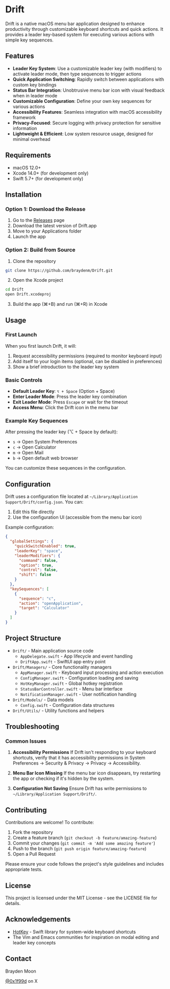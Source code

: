 # Drift

Drift is a native macOS menu bar application designed to enhance productivity through customizable keyboard shortcuts and quick actions. It provides a leader key-based system for executing various actions with simple key sequences.

## Features

- **Leader Key System**: Use a customizable leader key (with modifiers) to activate leader mode, then type sequences to trigger actions
- **Quick Application Switching**: Rapidly switch between applications with custom key bindings
- **Status Bar Integration**: Unobtrusive menu bar icon with visual feedback when in leader mode
- **Customizable Configuration**: Define your own key sequences for various actions
- **Accessibility Features**: Seamless integration with macOS accessibility framework
- **Privacy-Focused**: Secure logging with privacy protection for sensitive information
- **Lightweight & Efficient**: Low system resource usage, designed for minimal overhead

## Requirements

- macOS 12.0+
- Xcode 14.0+ (for development only)
- Swift 5.7+ (for development only)

## Installation

### Option 1: Download the Release

1. Go to the [Releases](https://github.com/braydenm/Drift/releases) page
2. Download the latest version of Drift.app
3. Move to your Applications folder
4. Launch the app

### Option 2: Build from Source

1. Clone the repository
```bash
git clone https://github.com/braydenm/Drift.git
```

2. Open the Xcode project
```bash
cd Drift
open Drift.xcodeproj
```

3. Build the app (⌘+B) and run (⌘+R) in Xcode

## Usage

### First Launch

When you first launch Drift, it will:
1. Request accessibility permissions (required to monitor keyboard input)
2. Add itself to your login items (optional, can be disabled in preferences)
3. Show a brief introduction to the leader key system

### Basic Controls

- **Default Leader Key**: `⌥ + Space` (Option + Space)
- **Enter Leader Mode**: Press the leader key combination
- **Exit Leader Mode**: Press `Escape` or wait for the timeout
- **Access Menu**: Click the Drift icon in the menu bar

### Example Key Sequences

After pressing the leader key (⌥ + Space by default):

- `s` → Open System Preferences
- `c` → Open Calculator
- `m` → Open Mail
- `b` → Open default web browser

You can customize these sequences in the configuration.

## Configuration

Drift uses a configuration file located at `~/Library/Application Support/Drift/config.json`. You can:

1. Edit this file directly
2. Use the configuration UI (accessible from the menu bar icon)

Example configuration:
```json
{
  "globalSettings": {
    "quickSwitchEnabled": true,
    "leaderKey": "space",
    "leaderModifiers": {
      "command": false,
      "option": true,
      "control": false,
      "shift": false
    }
  },
  "keySequences": [
    {
      "sequence": "c",
      "action": "openApplication",
      "target": "Calculator"
    }
  ]
}
```

## Project Structure

- `Drift/` - Main application source code
  - `AppDelegate.swift` - App lifecycle and event handling
  - `DriftApp.swift` - SwiftUI app entry point
- `Drift/Managers/` - Core functionality managers
  - `AppManager.swift` - Keyboard input processing and action execution
  - `ConfigManager.swift` - Configuration loading and saving
  - `HotKeyManager.swift` - Global hotkey registration
  - `StatusBarController.swift` - Menu bar interface
  - `NotificationManager.swift` - User notification handling
- `Drift/Models/` - Data models
  - `Config.swift` - Configuration data structures
- `Drift/Utils/` - Utility functions and helpers

## Troubleshooting

### Common Issues

1. **Accessibility Permissions**
   If Drift isn't responding to your keyboard shortcuts, verify that it has accessibility permissions in System Preferences → Security & Privacy → Privacy → Accessibility.

2. **Menu Bar Icon Missing**
   If the menu bar icon disappears, try restarting the app or checking if it's hidden by the system.

3. **Configuration Not Saving**
   Ensure Drift has write permissions to `~/Library/Application Support/Drift/`.

## Contributing

Contributions are welcome! To contribute:

1. Fork the repository
2. Create a feature branch (`git checkout -b feature/amazing-feature`)
3. Commit your changes (`git commit -m 'Add some amazing feature'`)
4. Push to the branch (`git push origin feature/amazing-feature`)
5. Open a Pull Request

Please ensure your code follows the project's style guidelines and includes appropriate tests.

## License

This project is licensed under the MIT License - see the LICENSE file for details.

## Acknowledgements

- [HotKey](https://github.com/soffes/HotKey) - Swift library for system-wide keyboard shortcuts
- The Vim and Emacs communities for inspiration on modal editing and leader key concepts

## Contact

Brayden Moon

[@0x1f99d](https://x.com/0x1f99d) on X 